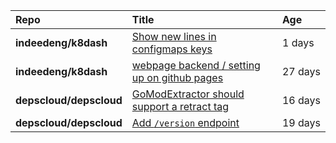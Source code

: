 |**Repo**|**Title**|**Age**|
|:----|:----|:----|
|**indeedeng/k8dash**|[Show new lines in configmaps keys](https://github.com/indeedeng/k8dash/issues/142)|1&nbsp;days|
|**indeedeng/k8dash**|[webpage backend / setting up on github pages](https://github.com/indeedeng/k8dash/issues/131)|27&nbsp;days|
|**depscloud/depscloud**|[GoModExtractor should support a retract tag](https://github.com/depscloud/depscloud/issues/69)|16&nbsp;days|
|**depscloud/depscloud**|[Add `/version` endpoint](https://github.com/depscloud/depscloud/issues/58)|19&nbsp;days|